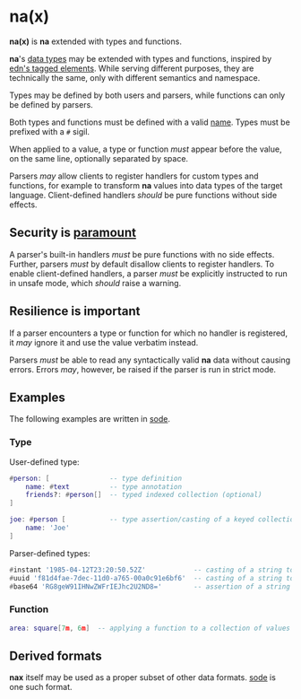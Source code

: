 # na(x)

**na(x)** is **na** extended with types and functions.

**na**'s [data types](README.md#data-types) may be extended with types and functions, inspired by [edn's tagged elements](https://github.com/edn-format/edn/#tagged-elements). While serving different purposes, they are technically the same, only with different semantics and namespace.

Types may be defined by both users and parsers, while functions can only be defined by parsers.

Both types and functions must be defined with a valid [name](https://github.com/kesh-lang/na#names). Types must be prefixed with a `#` sigil.

When applied to a value, a type or function _must_ appear before the value, on the same line, optionally separated by space.

Parsers _may_ allow clients to register handlers for custom types and functions, for example to transform **na** values into data types of the target language. Client-defined handlers _should_ be pure functions without side effects.

## Security is [paramount](https://github.com/OWASP/Top10/blob/567a84c2a88ad691a65a0de38f98408d48d8b9b5/2017/en/0xa8-insecure-deserialization.md)

A parser's built-in handlers _must_ be pure functions with no side effects. Further, parsers _must_ by default disallow clients to register handlers. To enable client-defined handlers, a parser _must_ be explicitly instructed to run in unsafe mode, which _should_ raise a warning.

## Resilience is important

If a parser encounters a type or function for which no handler is registered, it _may_ ignore it and use the value verbatim instead.

Parsers _must_ be able to read any syntactically valid **na** data without causing errors. Errors _may_, however, be raised if the parser is run in strict mode.

## Examples

The following examples are written in [sode](https://github.com/kesh-lang/sode).

### Type

User-defined type:

```lua
#person: [               -- type definition
    name: #text          -- type annotation
    friends?: #person[]  -- typed indexed collection (optional)
]

joe: #person [           -- type assertion/casting of a keyed collection
    name: 'Joe'
]
```

Parser-defined types:

```lua
#instant '1985-04-12T23:20:50.52Z'            -- casting of a string to an RFC 3339 timestamp
#uuid 'f81d4fae-7dec-11d0-a765-00a0c91e6bf6'  -- casting of a string to RFC 4122 UUID binary data
#base64 'RG8geW91IHNwZWFrIEJhc2U2ND8='        -- assertion of a string as RFC 4648 Base64 encoded data
```

### Function

```lua
area: square[7m, 6m]  -- applying a function to a collection of values
```

## Derived formats

**nax** itself may be used as a proper subset of other data formats. [sode](https://github.com/kesh-lang/sode) is one such format.
